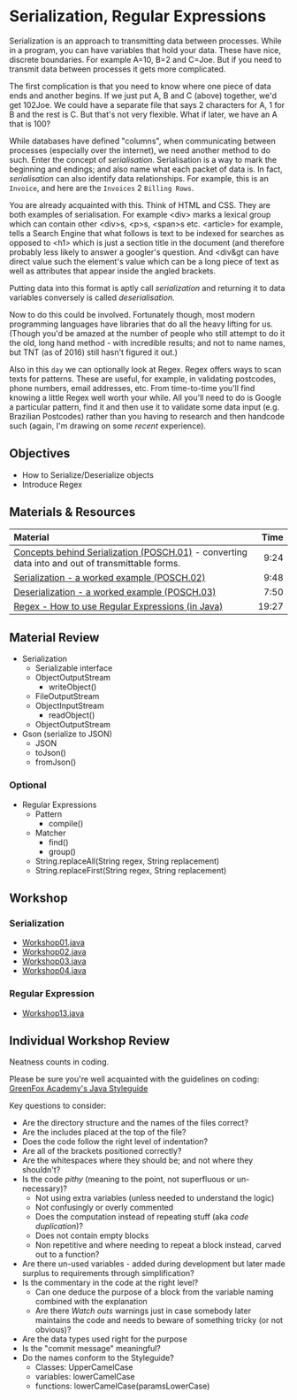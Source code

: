 # Serialization, Regular Expressions
Serialization is an approach to transmitting data between processes.  While in a program, you can have variables that hold your data.  These have nice, discrete boundaries.  For example A=10, B=2 and C=Joe.  But if you need to transmit data between processes it gets more complicated.  

The first complication is that you need to know where one piece of data ends and another begins.  If we just put A, B and C (above) together, we'd get 102Joe.  We could have a separate file that says 2 characters for A, 1 for B and the rest is C.  But that's not very flexible.  What if later, we have an A that is 100?

While databases have defined "columns", when communicating between processes (especially over the internet), we need another method to do such.  Enter the concept of *serialisation*.  Serialisation is a way to mark the beginning and endings; and also name what each packet of data is.  In fact, *serialisation* can also identify data relationships.  For example, this is an `Invoice`, and here are the `Invoices` 2 `Billing Rows`.

You are already acquainted with this.  Think of HTML and CSS.  They are both examples of serialisation.  For example &lt;div&gt; marks a lexical group which can contain other &lt;div&gt;s, &lt;p&gt;s, &lt;span&gt;s etc.  &lt;article&gt; for example, tells a Search Engine that what follows is text to be indexed for searches as opposed to &lt;h1&gt; which is just a section title in the document (and therefore probably less likely to answer a googler's question.  And &lt;div&gt can have direct value such the element's value which can be a long piece of text as well as attributes that appear inside the angled brackets.

Putting data into this format is aptly call *serialization* and returning it to data variables conversely is called *deserialisation*.

Now to do this could be involved.  Fortunately though, most modern programming languages have libraries that do all the heavy lifting  for us. (Though you'd be amazed at the number of people who still attempt to do it the old, long hand method - with incredible results; and not to name names, but TNT (as of 2016) still hasn't figured it out.)

Also in this `day` we can optionally look at Regex.  Regex offers ways to scan texts for patterns.  These are useful, for example, in validating postcodes, phone numbers, email addresses, etc.  From time-to-time you'll find knowing a little Regex well worth your while.  All you'll need to do is Google a particular pattern, find it and then use it to validate some data input (e.g. Brazilian Postcodes) rather than you having to research and then handcode such (again, I'm drawing on some *recent* experience).

## Objectives
- How to Serialize/Deserialize objects
- Introduce Regex

## Materials & Resources

| Material | Time |
|:-------- |-----:|
|[Concepts behind Serialization (POSCH.01)](https://www.youtube.com/watch?v=6MisF1sxBTo) - converting data into and out of transmittable forms.|9:24|
|[Serialization - a worked example (POSCH.02)](https://www.youtube.com/watch?v=FCRwbIXTFyk)|9:48|
|[Deserialization - a worked example (POSCH.03)](https://www.youtube.com/watch?v=q_g7VYoA4sg)|7:50|
|[Regex - How to use Regular Expressions (in Java)](https://www.youtube.com/watch?v=s_PfopWcMwI)|19:27|


## Material Review
- Serialization
  - Serializable interface
  - ObjectOutputStream
    - writeObject()
  - FileOutputStream
  - ObjectInputStream
    - readObject()
  - ObjectOutputStream
- Gson (serialize to JSON)
  - JSON
  - toJson()
  - fromJson()

### Optional
- Regular Expressions
  - Pattern
    - compile()
  - Matcher
    - find()
    - group()
  - String.replaceAll(String regex, String replacement)
  - String.replaceFirst(String regex, String replacement)

## Workshop
### Serialization
- [Workshop01.java](workshop/Workshop01.java)
- [Workshop02.java](workshop/Workshop02.java)
- [Workshop03.java](workshop/Workshop03.java)
- [Workshop04.java](workshop/Workshop04.java)

### Regular Expression
- [Workshop13.java](workshop/Workshop13.java)

## Individual Workshop Review
Neatness counts in coding.

Please be sure you're well acquainted with the guidelines on coding: [GreenFox Academy's Java Styleguide](../../styleguide/java.md)

Key questions to consider:
- Are the directory structure and the names of the files correct?
- Are the includes placed at the top of the file?
- Does the code follow the right level of indentation?
- Are all of the brackets positioned correctly?
- Are the whitespaces where they should be; and not where they shouldn't?
- Is the code *pithy* (meaning to the point, not superfluous or un-necessary)?
  - Not using extra variables (unless needed to understand the logic)
  - Not confusingly or overly commented
  - Does the computation instead of repeating stuff (aka *code duplication*)?
  - Does not contain empty blocks
  - Non repetitive and where needing to repeat a block instead, carved out to a function?
- Are there un-used variables - added during development but later made surplus to requirements through simplification?
- Is the commentary in the code at the right level?
  - Can one deduce the purpose of a block from the variable naming combined with the explanation
  - Are there *Watch outs* warnings just in case somebody later maintains the code and needs to beware of something tricky (or not obvious)?
- Are the data types used right for the purpose
- Is the "commit message" meaningful?
- Do the names conform to the Styleguide?
    - Classes: UpperCamelCase
    - variables: lowerCamelCase
    - functions: lowerCamelCase(paramsLowerCase)
